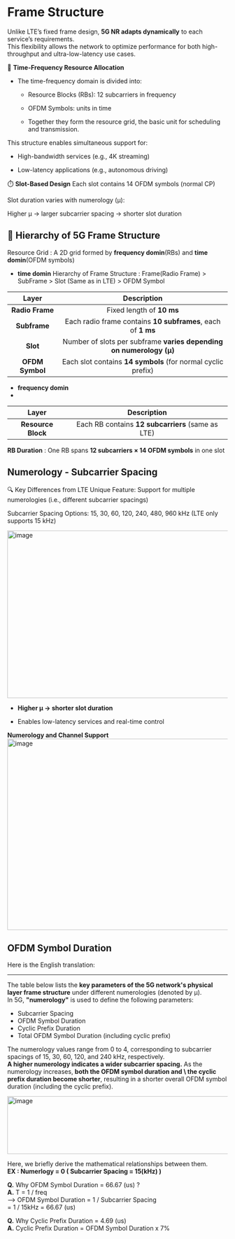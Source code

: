 # Frame Structure
Unlike LTE’s fixed frame design, **5G NR adapts dynamically** to each service’s requirements.\
This flexibility allows the network to optimize performance for both high-throughput and ultra-low-latency use cases.

🧱 **Time-Frequency Resource Allocation**
- The time-frequency domain is divided into:

    - Resource Blocks (RBs): 12 subcarriers in frequency

    - OFDM Symbols: units in time

    - Together they form the resource grid, the basic unit for scheduling and transmission.

This structure enables simultaneous support for:

- High-bandwidth services (e.g., 4K streaming)

- Low-latency applications (e.g., autonomous driving)

⏱️ **Slot-Based Design**
Each slot contains 14 OFDM symbols (normal CP)

Slot duration varies with numerology (μ):

Higher μ → larger subcarrier spacing → shorter slot duration

## 📐 Hierarchy of 5G Frame Structure
Resource Grid : A 2D grid formed by **frequency domin**(RBs) and **time domin**(OFDM symbols)
- **time domin**
Hierarchy of Frame Structure : Frame(Radio Frame) > SubFrame > Slot (Same as in LTE) > OFDM Symbol

| Layer             | Description                                                                 |
|:-----------------:|:---------------------------------------------------------------------------:|
| **Radio Frame**   | Fixed length of **10 ms**                                                   |
| **Subframe**      | Each radio frame contains **10 subframes**, each of **1 ms**                |
| **Slot**          | Number of slots per subframe **varies depending on numerology (μ)**         |
| **OFDM Symbol**   | Each slot contains **14 symbols** (for normal cyclic prefix)                |

- **frequency domin**
- 
| Layer             | Description                                                                |
|:-----------------:|:--------------------------------------------------------------------------:|
| **Resource Block**| Each RB contains **12 subcarriers** (same as LTE)                          |

**RB Duration** :  One RB spans **12 subcarriers × 14 OFDM symbols** in one slot        


## Numerology - Subcarrier Spacing
🔍 Key Differences from LTE
Unique Feature: Support for multiple numerologies (i.e., different subcarrier spacings)

Subcarrier Spacing Options: 15, 30, 60, 120, 240, 480, 960 kHz (LTE only supports 15 kHz)

<pr>
<img width="592" height="383" alt="image" src="https://github.com/user-attachments/assets/6f998fef-a548-468f-b782-d826c3a02b53" />
<pr>

- **Higher μ → shorter slot duration**

- Enables low-latency services and real-time control

**Numerology and Channel Support**
<pr>
<img width="876" height="437" alt="image" src="https://github.com/user-attachments/assets/a17471ab-ab68-4fe1-bf14-212d6a0f0359" />
<pr>

## OFDM Symbol Duration
Here is the English translation:

---

The table below lists the **key parameters of the 5G network's physical layer frame structure** under different numerologies (denoted by μ).\
In 5G, **"numerology"** is used to define the following parameters:

- Subcarrier Spacing
- OFDM Symbol Duration
- Cyclic Prefix Duration
- Total OFDM Symbol Duration (including cyclic prefix)

The numerology values range from 0 to 4, corresponding to subcarrier spacings of 15, 30, 60, 120, and 240 kHz, respectively.\
**A higher numerology indicates a wider subcarrier spacing.** As the numerology increases, **both the OFDM symbol duration and \ the cyclic prefix duration become shorter**, resulting in a shorter overall OFDM symbol duration (including the cyclic prefix).

<pr>
<img width="1002" height="132" alt="image" src="https://github.com/user-attachments/assets/592b6e3c-b3a4-449d-bce0-29f2343705d3" />
<pr>

Here, we briefly derive the mathematical relationships between them.\
**EX : Numerlogy = 0 ( Subcarrier Spacing = 15(kHz) )**

**Q.** Why OFDM Symbol Duration = 66.67 (us) ? \
**A.**
T = 1 / freq \
--> OFDM Symbol Duration = 1 / Subcarrier Spacing \
    = 1 / 15kHz = 66.67 (us)
    
**Q.** Why Cyclic Prefix Duration = 4.69 (us)\
**A.** Cyclic Prefix Duration = OFDM Symbol Duration x 7%









